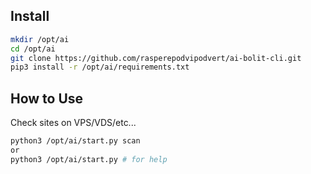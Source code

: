 Install
---
```bash
mkdir /opt/ai
cd /opt/ai
git clone https://github.com/rasperepodvipodvert/ai-bolit-cli.git
pip3 install -r /opt/ai/requirements.txt
```

How to Use
---
Check sites on VPS/VDS/etc...
```bash
python3 /opt/ai/start.py scan
or 
python3 /opt/ai/start.py # for help
```
